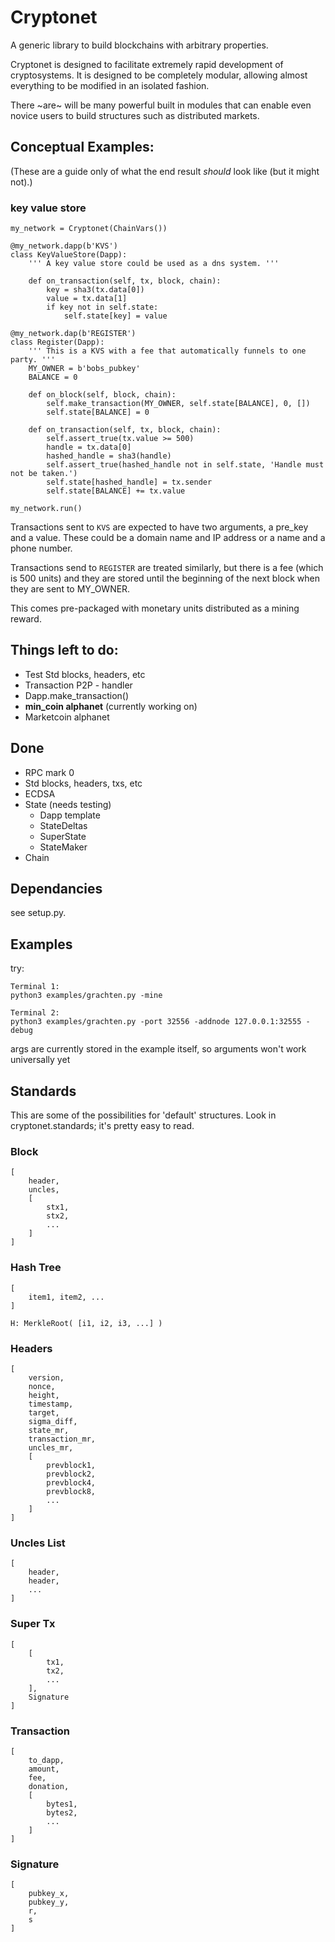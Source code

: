 # Cryptonet

A generic library to build blockchains with arbitrary properties.

Cryptonet is designed to facilitate extremely rapid development of cryptosystems. It is designed to be completely
modular, allowing almost everything to be modified in an isolated fashion.

There ~are~ will be many powerful built in modules that can enable even novice users to build structures such as
distributed markets.

## Conceptual Examples:

(These are a guide only of what the end result *should* look like (but it might not).)

### key value store

```
my_network = Cryptonet(ChainVars())

@my_network.dapp(b'KVS')
class KeyValueStore(Dapp):
    ''' A key value store could be used as a dns system. '''

    def on_transaction(self, tx, block, chain):
        key = sha3(tx.data[0])
        value = tx.data[1]
        if key not in self.state:
            self.state[key] = value

@my_network.dap(b'REGISTER')
class Register(Dapp):
    ''' This is a KVS with a fee that automatically funnels to one party. '''
    MY_OWNER = b'bobs_pubkey'
    BALANCE = 0
    
    def on_block(self, block, chain):
        self.make_transaction(MY_OWNER, self.state[BALANCE], 0, [])
        self.state[BALANCE] = 0

    def on_transaction(self, tx, block, chain):
        self.assert_true(tx.value >= 500)
        handle = tx.data[0]
        hashed_handle = sha3(handle)
        self.assert_true(hashed_handle not in self.state, 'Handle must not be taken.')
        self.state[hashed_handle] = tx.sender
        self.state[BALANCE] += tx.value

my_network.run()
```

Transactions sent to `KVS` are expected to have two arguments, a pre_key and a value. These could be a domain name and
IP address or a name and a phone number.

Transactions send to `REGISTER` are treated similarly, but there is a fee (which is 500 units) and they are stored
until the beginning of the next block when they are sent to MY_OWNER.

This comes pre-packaged with monetary units distributed as a mining reward. 

## Things left to do:

* Test Std blocks, headers, etc
* Transaction P2P - handler
* Dapp.make_transaction()
* **min_coin alphanet** (currently working on)
* Marketcoin alphanet

## Done

* RPC mark 0
* Std blocks, headers, txs, etc
* ECDSA
* State (needs testing)
    * Dapp template
    * StateDeltas
    * SuperState
    * StateMaker
* Chain

## Dependancies

see setup.py.

## Examples

try:
```
Terminal 1:
python3 examples/grachten.py -mine
```
```
Terminal 2:
python3 examples/grachten.py -port 32556 -addnode 127.0.0.1:32555 -debug
```

args are currently stored in the example itself, so arguments won't work universally yet

## Standards

This are some of the possibilities for 'default' structures. Look in cryptonet.standards; it's pretty easy to read.

### Block

```
[
	header,
	uncles,
	[
	    stx1,
	    stx2,
	    ...
	]
]
```

### Hash Tree

```
[
	item1, item2, ...
]

H: MerkleRoot( [i1, i2, i3, ...] )
```

### Headers

```
[
	version,
	nonce,
	height,
	timestamp,
	target,
	sigma_diff,
	state_mr,
	transaction_mr,
	uncles_mr,
	[
	    prevblock1,
        prevblock2,
        prevblock4,
        prevblock8,
        ...
	]
]
```

### Uncles List

```
[
	header,
	header,
	...
]
```

### Super Tx

```
[
    [
        tx1,
        tx2,
        ...
    ],
    Signature
]
```

### Transaction

```
[
    to_dapp,
    amount,
    fee,
    donation,
    [
        bytes1,
        bytes2,
        ...
    ]
]
```

### Signature

```
[
    pubkey_x,
    pubkey_y,
    r,
    s
]
```

